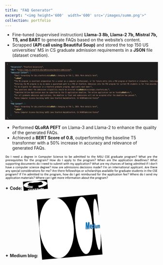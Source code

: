```yaml
---
title: "FAQ Generator"
excerpt: "<img height='600'  width='600' src='/images/summ.png'>"
collection: portfolio
---
```


* Fine-tuned (supervised instruction) **Llama-3 8b, Llama-2 7b, Mistral 7b, T5, and BART** to generate FAQs based on the website’s content.
* Scrapped **(API call using Beautiful Soup)** and stored the top 150 US universities’ MS in CS graduate admission requirements in a **JSON** file (dataset creation).

<img src="/images/faqjs.png">

* Performed **QLoRA PEFT** on Llama-3 and Llama-2 to enhance the quality of the generated FAQs.
* Achieved a **BERT Score of 0.8**, outperforming the baseline T5 transformer with a 50% increase in accuracy and relevance of generated FAQs.

<img src="/images/qllama3.png">

<div class="flexcontainer">
  <div>
        <span>✦ <strong>Code:</strong></span> <a href="https://github.com/SudarshanaSRao/CSCI-499_final_project" onclick="trackOutboundLink(this);">
      <img class="bounce" height="30px" src="/images/github-logo-git-hub-icon-with-text-on-white-and-black-background-free-vector.jpg" width="80px">
    </a>
  </div>
</div>

<div class="flexcontainer">
  <div>
        <span>✦ <strong>Medium blog:</strong></span> <a href="https://medium.com/@sudarshanasrao/faq-generation-using-large-language-models-88746c9381a6" onclick="trackOutboundLink(this);">
      <img class="bounce" height="200px" src="/images/unmanned.png" width="200px">
    </a>
  </div>
</div>
<style>
  .flexcontainer {
    display: flex;
    align-items: center;
    margin-bottom: 20px; /* Adjust the value as needed */
  }
  @keyframes bounce {
    50% { transform: rotate(0deg); }
    25% { transform: rotate(-5deg); }
    75% { transform: rotate(5deg); }
  }
  .bounce {
    display: inline-block;
    animation: bounce 0.6s ease infinite;
    transform-origin: center; /* Pivot around the top center */
  }
</style>

<!-- This is an item in your portfolio. It can be have images or nice text. If you name the file .md, it will be parsed as markdown. If you name the file .html, it will be parsed as HTML.  -->
